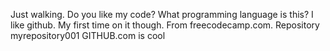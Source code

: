 Just walking.
Do you like my code? 
What programming language is this?
I like github.
My first time on it though. 
From freecodecamp.com.
Repository myrepository001
GITHUB.com is cool
